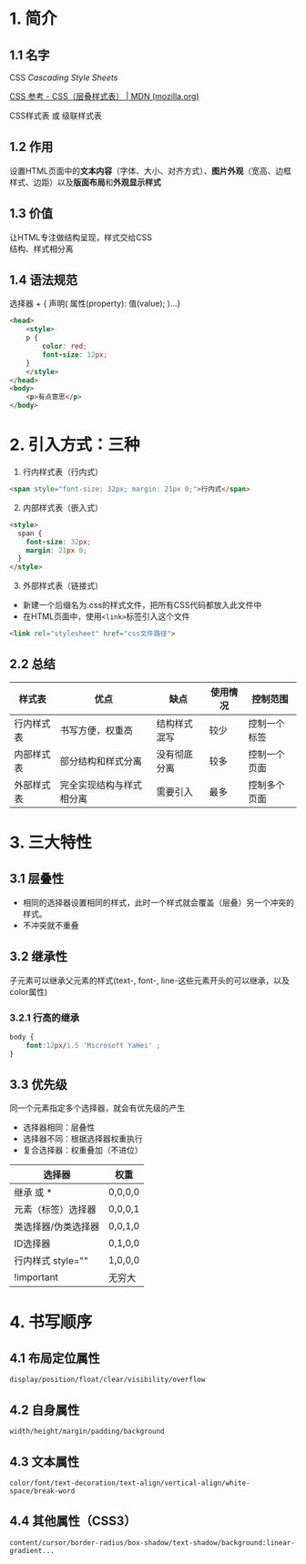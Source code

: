
# 1. 简介

## 1.1 名字
CSS *Cascading Style Sheets*  

[CSS 参考 - CSS（层叠样式表） | MDN (mozilla.org)](https://developer.mozilla.org/zh-CN/docs/Web/CSS/Reference)

CSS样式表 或 级联样式表

## 1.2 作用
设置HTML页面中的**文本内容**（字体、大小、对齐方式）、**图片外观**（宽高、边框样式、边距）以及**版面布局**和**外观显示样式**

## 1.3 价值
让HTML专注做结构呈现，样式交给CSS<br>
结构、样式相分离

## 1.4 语法规范

选择器 + { 声明( 属性(property): 值(value); )...}

```html
<head>
    <style>
    p {
        color: red;
        font-size: 12px;
    }
    </style>
</head>
<body>
    <p>有点意思</p>
</body>
```


# 2. 引入方式：三种
1. 行内样式表（行内式）
```html
<span style="font-size: 32px; margin: 21px 0;">行内式</span>
```
2. 内部样式表（嵌入式）

```html
<style>
  span {
    font-size: 32px;
    margin: 21px 0;
  }
</style>
```

3. 外部样式表（链接式）

- 新建一个后缀名为.css的样式文件，把所有CSS代码都放入此文件中
- 在HTML页面中，使用`<link>`标签引入这个文件

```html
<link rel="stylesheet" href="css文件路径">
```

## 2.2 总结
样式表|优点|缺点|使用情况|控制范围
---|---|---|---|---
行内样式表|书写方便，权重高|结构样式混写|较少|控制一个标签
内部样式表|部分结构和样式分离|没有彻底分离|较多|控制一个页面
外部样式表|完全实现结构与样式相分离|需要引入|最多|控制多个页面


# 3. 三大特性
## 3.1 层叠性
- 相同的选择器设置相同的样式，此时一个样式就会覆盖（层叠）另一个冲突的样式。
- 不冲突就不重叠

## 3.2 继承性
子元素可以继承父元素的样式(text-, font-, line-这些元素开头的可以继承，以及color属性)
### 3.2.1 行高的继承
```css
body {
    font:12px/1.5 'Microsoft YaHei' ;
}
```
## 3.3 优先级
同一个元素指定多个选择器，就会有优先级的产生
- 选择器相同：层叠性
- 选择器不同：根据选择器权重执行
- 复合选择器：权重叠加（不进位）

选择器 | 权重 
---|---
继承 或 * | 0,0,0,0
元素（标签）选择器|0,0,0,1
类选择器/伪类选择器|0,0,1,0
ID选择器|0,1,0,0
行内样式 style=""|1,0,0,0
!important | 无穷大


# 4. 书写顺序
## 4.1 布局定位属性

```
display/position/float/clear/visibility/overflow
```

## 4.2 自身属性

```
width/height/margin/padding/background
```

## 4.3 文本属性

```
color/font/text-decoration/text-align/vertical-align/white-space/break-word
```

## 4.4 其他属性（CSS3）

```
content/cursor/border-radius/box-shadow/text-shadow/background:linear-gradient...
```